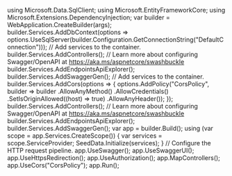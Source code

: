 using Microsoft.Data.SqlClient;
using Microsoft.EntityFrameworkCore;
using Microsoft.Extensions.DependencyInjection;
var builder = WebApplication.CreateBuilder(args);
builder.Services.AddDbContext<ApplicationDbContext>(options =>
    options.UseSqlServer(builder.Configuration.GetConnectionString("DefaultConnection")));
// Add services to the container.
builder.Services.AddControllers();
// Learn more about configuring Swagger/OpenAPI at https://aka.ms/aspnetcore/swashbuckle
builder.Services.AddEndpointsApiExplorer();
builder.Services.AddSwaggerGen();
// Add services to the container.
builder.Services.AddCors(options =>
{
    options.AddPolicy("CorsPolicy",
    builder => builder
    .AllowAnyMethod()
    .AllowCredentials()
    .SetIsOriginAllowed((host) => true)
    .AllowAnyHeader());
});
builder.Services.AddControllers();
// Learn more about configuring Swagger/OpenAPI at https://aka.ms/aspnetcore/swashbuckle
builder.Services.AddEndpointsApiExplorer();
builder.Services.AddSwaggerGen();
var app = builder.Build();
using (var scope = app.Services.CreateScope())
{
    var services = scope.ServiceProvider;
    SeedData.Initialize(services);
}
// Configure the HTTP request pipeline.
app.UseSwagger();
app.UseSwaggerUI();
app.UseHttpsRedirection();
app.UseAuthorization();
app.MapControllers();
app.UseCors("CorsPolicy");
app.Run();